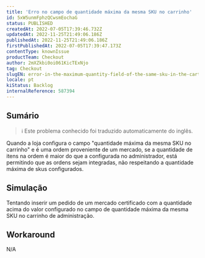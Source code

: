 ```yaml
---
title: 'Erro no campo de quantidade máxima da mesma SKU no carrinho'
id: 5xW5unmFphzQCwsmEochaG
status: PUBLISHED
createdAt: 2022-07-05T17:39:46.732Z
updatedAt: 2022-11-25T21:49:06.186Z
publishedAt: 2022-11-25T21:49:06.186Z
firstPublishedAt: 2022-07-05T17:39:47.173Z
contentType: knownIssue
productTeam: Checkout
author: 2mXZkbi0oi061KicTExNjo
tag: Checkout
slugEN: error-in-the-maximum-quantity-field-of-the-same-sku-in-the-cart
locale: pt
kiStatus: Backlog
internalReference: 587394
---
```


## Sumário

>ℹ️ Este problema conhecido foi traduzido automaticamente do inglês.


Quando a loja configura o campo "quantidade máxima da mesma SKU no carrinho" e é uma ordem proveniente de um mercado, se a quantidade de itens na ordem é maior do que a configurada no administrador, está permitindo que as ordens sejam integradas, não respeitando a quantidade máxima de skus configurados.



## Simulação


Tentando inserir um pedido de um mercado certificado com a quantidade acima do valor configurado no campo de quantidade máxima da mesma SKU no carrinho de administração.



## Workaround


N/A

